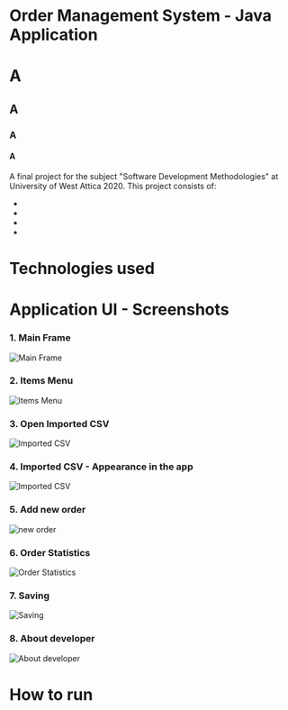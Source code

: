 # Order Management System - Java Application

# A
## A
### A
#### A 
A final project for the subject "Software Development Methodologies" at University of West Attica 2020. 
This project consists of: 

*
*
*
*


# Technologies used 


# Application UI - Screenshots

### 1. Main Frame
![Main Frame](https://user-images.githubusercontent.com/87998374/230890580-a158002c-d6e5-48f2-868b-d5acde69d8a3.png)

### 2. Items Menu
![Items Menu](https://user-images.githubusercontent.com/87998374/230891739-9764e4a8-8558-454b-8ebc-69089969a914.png)

### 3. Open Imported CSV
![Imported CSV](https://user-images.githubusercontent.com/87998374/230892000-fdb24ef3-e138-48ca-8460-b281f1f087d3.png)

### 4. Imported CSV - Appearance in the app
![Imported CSV](https://user-images.githubusercontent.com/87998374/230892052-0f99ff36-c891-4d0b-b3e6-1cb1333a4099.png)

### 5. Add new order
![new order](https://user-images.githubusercontent.com/87998374/230892169-d0b5be37-6e9a-4833-8efb-309ee780659f.png)

### 6. Order Statistics
![Order Statistics](https://user-images.githubusercontent.com/87998374/230892359-627937da-7e4b-428c-8e70-640da1114416.png)

### 7. Saving
![Saving](https://user-images.githubusercontent.com/87998374/230892468-a7d1144e-28cf-4f39-a926-50289021b822.png)

### 8. About developer
![About developer](https://user-images.githubusercontent.com/87998374/230892777-dd84c94a-7895-4a6b-81f2-982c73cbaedb.png)


# How to run 







